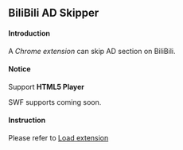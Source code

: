 BiliBili AD Skipper
---

#### Introduction
 
 A *Chrome extension* can skip AD section on BiliBili.
 
#### Notice
 Support **HTML5 Player**
 
 SWF supports coming soon.
 
#### Instruction

Please refer to [Load extension](https://developer.chrome.com/extensions/getstarted#unpacked)

